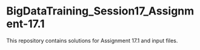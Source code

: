 # BigDataTraining_Session17_Assignment-17.1
This repository contains solutions for Assignment 17.1 and input files.
